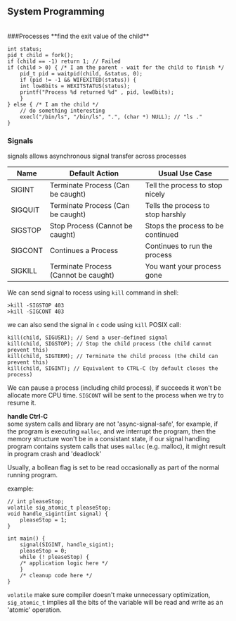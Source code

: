 ## System Programming

<br>
###Processes
**find the exit value of the child**

	int status;
	pid_t child = fork();
	if (child == -1) return 1; // Failed
	if (child > 0) { /* I am the parent - wait for the child to finish */
	    pid_t pid = waitpid(child, &status, 0);
	    if (pid != -1 && WIFEXITED(status)) {
		int low8bits = WEXITSTATUS(status);
		printf("Process %d returned %d" , pid, low8bits);
	    }
	} else { /* I am the child */
	    // do something interesting
	    execl("/bin/ls", "/bin/ls", ".", (char *) NULL); // "ls ."
	}
	

### Signals
signals allows asynchronous signal transfer across processes  

|Name|	Default Action|	Usual Use Case|
|---|---|---|
|SIGINT|	Terminate Process (Can be caught)|	Tell the process to stop nicely
|SIGQUIT|	Terminate Process (Can be caught)|	Tells the process to stop harshly
|SIGSTOP|	Stop Process (Cannot be caught)|	Stops the process to be continued
SIGCONT|	Continues a Process|	Continues to run the process
SIGKILL|	Terminate Process (Cannot be caught)|	You want your process gone

We can send signal to rocess using `kill` command in shell:  

	>kill -SIGSTOP 403
	>kill -SIGCONT 403

we can also send the signal in `c` code using `kill` POSIX call:

	kill(child, SIGUSR1); // Send a user-defined signal
	kill(child, SIGSTOP); // Stop the child process (the child cannot prevent this)
	kill(child, SIGTERM); // Terminate the child process (the child can prevent this)
	kill(child, SIGINT); // Equivalent to CTRL-C (by default closes the process)

We can pause a process (including child process), if succeeds it won't be allocate more CPU time.
`SIGCONT` will be sent to the process when we try to resume it.

**handle Ctrl-C**  
some system calls and library are not 'async-signal-safe', for example, if the program is executing `malloc`, and we interrupt the program, then the memory structure won't be in a consistant state, if our signal handling program contains system calls that uses `malloc` (e.g. malloc), it might result in program crash and 'deadlock'

Usually, a bollean flag is set to be read occasionally as part of the normal running program.

example:

	// int pleaseStop;
	volatile sig_atomic_t pleaseStop;
	void handle_sigint(int signal) {
	    pleaseStop = 1;
	}

	int main() {
	    signal(SIGINT, handle_sigint);
	    pleaseStop = 0;
	    while (! pleaseStop) { 
		/* application logic here */ 
	    }
	    /* cleanup code here */
	}
	
`volatile` make sure compiler doesn't make unnecessary optimization, `sig_atomic_t` implies all the bits of the variable will be read and write as an 'atomic' operation.	
